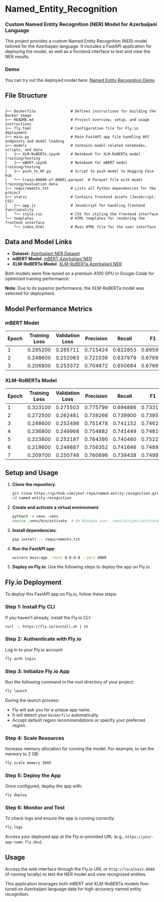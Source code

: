 # Named_Entity_Recognition

### Custom Named Entity Recognition (NER) Model for Azerbaijani Language

This project provides a custom Named Entity Recognition (NER) model tailored for the Azerbaijani language. It includes a FastAPI application for deploying the model, as well as a frontend interface to test and view the NER results.

### Demo

You can try out the deployed model here: [Named Entity Recognition Demo](https://named-entity-recognition.fly.dev/)

## File Structure

```plaintext
.
├── Dockerfile                # Defines instructions for building the Docker image
├── README.md                 # Project overview, setup, and usage instructions
├── fly.toml                  # Configuration file for Fly.io deployment
├── main.py                   # Main FastAPI app file handling API endpoints and model loading
├── models                    # Contains model-related notebooks, scripts, and data
│   ├── XLM-RoBERTa.ipynb     # Notebook for XLM-RoBERTa model training/testing
│   ├── mBERT.ipynb           # Notebook for mBERT model training/testing
│   ├── push_to_HF.py         # Script to push model to Hugging Face hub
│   └── train-00000-of-00001.parquet  # Parquet file with model training/evaluation data
├── requirements.txt          # Lists all Python dependencies for the project
├── static                    # Contains frontend assets (JavaScript, CSS)
│   ├── app.js                # JavaScript for handling frontend functionality
│   └── style.css             # CSS for styling the frontend interface
└── templates                 # HTML templates for rendering the frontend interface
    └── index.html            # Main HTML file for the user interface
```

## Data and Model Links

- **Dataset**: [Azerbaijani NER Dataset](https://huggingface.co/datasets/LocalDoc/azerbaijani-ner-dataset)
- **mBERT Model**: [mBERT Azerbaijani NER](https://huggingface.co/IsmatS/mbert-az-ner)
- **XLM-RoBERTa Model**: [XLM-RoBERTa Azerbaijani NER](https://huggingface.co/IsmatS/xlm-roberta-az-ner)

Both models were fine-tuned on a premium A100 GPU in Google Colab for optimized training performance.

**Note**: Due to its superior performance, the XLM-RoBERTa model was selected for deployment.

## Model Performance Metrics

### mBERT Model

| Epoch | Training Loss | Validation Loss | Precision | Recall   | F1       | Accuracy |
|-------|---------------|----------------|-----------|----------|----------|----------|
| 1     | 0.295200      | 0.265711       | 0.715424  | 0.622853 | 0.665937 | 0.919136 |
| 2     | 0.248600      | 0.252083       | 0.721036  | 0.637979 | 0.676970 | 0.921439 |
| 3     | 0.206800      | 0.253372       | 0.704872  | 0.650684 | 0.676695 | 0.920898 |

### XLM-RoBERTa Model

| Epoch | Training Loss | Validation Loss | Precision | Recall   | F1       |
|-------|---------------|----------------|-----------|----------|----------|
| 1     | 0.323100      | 0.275503       | 0.775799  | 0.694886 | 0.733117 |
| 2     | 0.272500      | 0.262481       | 0.739266  | 0.739900 | 0.739583 |
| 3     | 0.248600      | 0.252498       | 0.751478  | 0.741152 | 0.746280 |
| 4     | 0.236800      | 0.249968       | 0.754882  | 0.741449 | 0.748105 |
| 5     | 0.223800      | 0.252187       | 0.764390  | 0.740460 | 0.752235 |
| 6     | 0.218600      | 0.249887       | 0.756352  | 0.741646 | 0.748927 |
| 7     | 0.209700      | 0.250748       | 0.760696  | 0.739438 | 0.749916 |

## Setup and Usage

1. **Clone the repository**:
   ```bash
   git clone https://github.com/your-repo/named-entity-recognition.git
   cd named-entity-recognition
   ```

2. **Create and activate a virtual environment**:
   ```bash
   python3 -m venv .venv
   source .venv/bin/activate  # On Windows use: .venv\Scripts\activate
   ```

3. **Install dependencies**:
   ```bash
   pip install -r requirements.txt
   ```

4. **Run the FastAPI app**:
   ```bash
   uvicorn main:app --host 0.0.0.0 --port 8080
   ```

5. **Deploy on Fly.io**:
   Use the following steps to deploy the app on Fly.io.

## Fly.io Deployment

To deploy this FastAPI app on Fly.io, follow these steps:

### Step 1: Install Fly CLI
If you haven't already, install the Fly.io CLI:
```bash
curl -L https://fly.io/install.sh | sh
```

### Step 2: Authenticate with Fly.io
Log in to your Fly.io account:
```bash
fly auth login
```

### Step 3: Initialize Fly.io App
Run the following command in the root directory of your project:
```bash
fly launch
```
During the launch process:
- Fly will ask you for a unique app name.
- It will detect your `Dockerfile` automatically.
- Accept default region recommendations or specify your preferred region.

### Step 4: Scale Resources
Increase memory allocation for running the model. For example, to set the memory to 2 GB:
```bash
fly scale memory 2048
```

### Step 5: Deploy the App
Once configured, deploy the app with:
```bash
fly deploy
```

### Step 6: Monitor and Test
To check logs and ensure the app is running correctly:
```bash
fly logs
```

Access your deployed app at the Fly.io-provided URL (e.g., `https://your-app-name.fly.dev`).

## Usage

Access the web interface through the Fly.io URL or `http://localhost:8080` (if running locally) to test the NER model and view recognized entities.

This application leverages both mBERT and XLM-RoBERTa models fine-tuned on Azerbaijani language data for high-accuracy named entity recognition.
